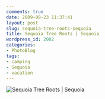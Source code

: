 ```yaml
---
comments: true
date: 2009-08-23 11:37:41
layout: post
slug: sequoia-tree-roots-sequoia
title: Sequoia Tree Roots | Sequoia
wordpress_id: 2002
categories:
- PhotoBlog
tags:
- camping
- Sequoia
- vacation
---
```


![Sequoia Tree Roots | Sequoia](http://ryanfitzer.com/main/wp-content/uploads/2009/08/pan-roots-950x668.jpg)
